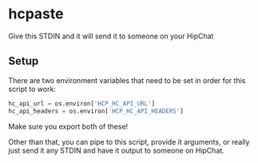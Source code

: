 # hcpaste
Give this STDIN and it will send it to someone on your HipChat

Setup
---

There are two environment variables that need to be set in order for this script to work:

```Python
hc_api_url = os.environ['HCP_HC_API_URL']
hc_api_headers = os.environ['HCP_HC_API_HEADERS']
```

Make sure you export both of these!

Other than that, you can pipe to this script, provide it arguments, or really just send it any STDIN and have it output to someone on HipChat.
